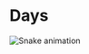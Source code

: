 # Days

<picture>
   <source media="(prefers-color-scheme: dark)" srcset="https://raw.githubusercontent.com/91Daysss/Days/output/github-snake-dark.svg" />
   <source media="(prefers-color-scheme: light)" srcset="https://raw.githubusercontent.com/91Daysss/Days/output/github-snake.svg" />
   <img src="https://raw.githubusercontent.com/91Daysss/Days/output/snake.svg" alt="Snake animation" />
</picture>

###
